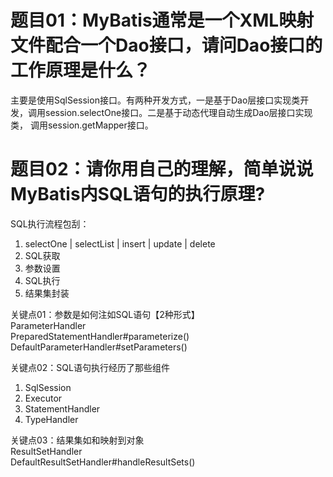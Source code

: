 # 题目01：MyBatis通常是一个XML映射文件配合一个Dao接口，请问Dao接口的工作原理是什么？  
主要是使用SqlSession接口。有两种开发方式，一是基于Dao层接口实现类开发，调用session.selectOne接口。二是基于动态代理自动生成Dao层接口实现类， 调用session.getMapper接口。

# 题目02：请你用自己的理解，简单说说MyBatis内SQL语句的执行原理?  
SQL执行流程包刮：
1. selectOne | selectList | insert | update | delete  
2. SQL获取  
3. 参数设置  
4. SQL执行  
5. 结果集封装  

关键点01：参数是如何注如SQL语句【2种形式】  
ParameterHandler  
PreparedStatementHandler#parameterize()  
DefaultParameterHandler#setParameters()  

关键点02：SQL语句执行经历了那些组件  
1. SqlSession  
2. Executor  
3. StatementHandler  
4. TypeHandler  

关键点03：结果集如和映射到对象  
ResultSetHandler  
DefaultResultSetHandler#handleResultSets()
